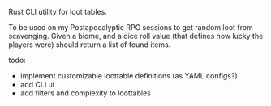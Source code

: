 Rust CLI utility for loot tables.

To be used on my Postapocalyptic RPG sessions to get random loot from scavenging. Given a biome, and a dice roll value (that defines how lucky the players were) should return a list of found items. 

todo:
- implement customizable loottable definitions (as YAML configs?)
- add CLI ui
- add filters and complexity to loottables